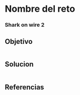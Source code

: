 # Nombre del reto
### Shark on wire 2
## Objetivo
```

```
## Solucion
```

```
## Referencias
```

```
